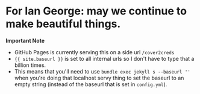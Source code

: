 # For Ian George: may we continue to make beautiful things.

**Important Note**
- GitHub Pages is currently serving this on a side url `/cover2creds`
- `{{ site.baseurl }}` is set to all internal urls so I don't have to type that a billion times.
- This means that you'll need to use `bundle exec jekyll s --baseurl ''` when you're doing that localhost servy thing to set the baseurl to an empty string (instead of the baseurl that is set in `config.yml`).